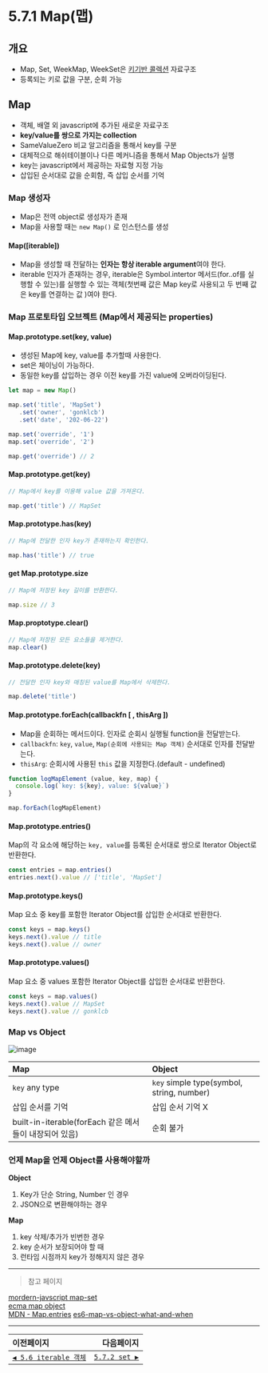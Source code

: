 # 5.7.1 Map(맵)   

## 개요
- Map, Set, WeekMap, WeekSet은 [키기반 콜렉션](https://tc39.es/ecma262/#sec-keyed-collections) 자료구조
- 등록되는 키로 값을 구분, 순회 가능

## Map
- 객체, 배열 외 javascript에 추가된 새로운 자료구조
- **key/value를 쌍으로 가지는 collection**
- SameValueZero 비교 알고리즘을 통해서 key를 구분
- 대체적으로 해쉬테이블이나 다른 메커니즘을 통해서 Map Objects가 실행
- key는 javascript에서 제공하는 자료형 지정 가능
- 삽입된 순서대로 값을 순회함, 즉 삽입 순서를 기억

### Map 생성자
- Map은 전역 object로 생성자가 존재
- Map을 사용할 때는 `new Map()` 로 인스턴스를 생성

#### Map([iterable])
- Map을 생성할 때 전달하는 **인자는 항상 iterable argument**여야 한다.
- iterable 인자가 존재하는 경우, iterable은 Symbol.intertor 메서드(for..of를 실행할 수 있는)를 실행할 수 있는 객체(첫번째 값은 Map key로 사용되고 두 번째 값은 key를 연결하는 값 )여야 한다.

### Map 프로토타입 오브젝트 (Map에서 제공되는 properties)

#### Map.prototype.set(key, value)
- 생성된 Map에 key, value를 추가할때 사용한다.
- set은 체이닝이 가능하다.
- 동일한 key를 삽입하는 경우 이전 key를 가진 value에 오버라이딩된다.

```javascript
let map = new Map()

map.set('title', 'MapSet')
   .set('owner', 'gonklcb')
   .set('date', '202-06-22')

map.set('override', '1')
map.set('override', '2')

map.get('override') // 2
```

#### Map.prototype.get(key)
```javascript
// Map에서 key를 이용해 value 값을 가져온다.

map.get('title') // MapSet
```

#### Map.prototype.has(key)
```javascript
// Map에 전달한 인자 key가 존재하는지 확인한다.

map.has('title') // true
```

#### get Map.prototype.size
```javascript
// Map에 저장된 key 길이를 반환한다.

map.size // 3
```

#### Map.proptotype.clear()
```javascript
// Map에 저장된 모든 요소들을 제거한다.
map.clear()
```

#### Map.prototype.delete(key)
```javascript
// 전달한 인자 key와 매칭된 value를 Map에서 삭제한다.

map.delete('title')
```

#### Map.prototype.forEach(callbackfn [ , thisArg ])
- Map을 순회하는 메서드이다. 인자로 순회시 실행될 function을 전달받는다.
- `callbackfn`: `key`, `value`, `Map(순회에 사용되는 Map 객체)` 순서대로 인자를 전달받는다.
- `thisArg`: 순회시에 사용된 `this` 값을 지정한다.(default - undefined)

```javascript
function logMapElement (value, key, map) {
  console.log(`key: ${key}, value: ${value}`)
}

map.forEach(logMapElement)
```

#### Map.prototype.entries()
Map의 각 요소에 해당하는 `key, value`를 등록된 순서대로 쌍으로 Iterator Object로 반환한다.

```javascript
const entries = map.entries()
entries.next().value // ['title', 'MapSet']
```

#### Map.prototype.keys()
Map 요소 중 key를 포함한 Iterator Object를 삽입한 순서대로 반환한다.

```javascript
const keys = map.keys()
keys.next().value // title
keys.next().value // owner
```

#### Map.prototype.values()
Map 요소 중 values 포함한 Iterator Object를 삽입한 순서대로 반환한다.

```javascript
const keys = map.values()
keys.next().value // MapSet
keys.next().value // gonklcb
```

### Map vs Object
![image](https://user-images.githubusercontent.com/37794060/122853397-1ef13980-d34d-11eb-9eb1-f7c224ddb707.png)

|Map|Object|
|:---|:---|
|`key` any type|`key` simple type(symbol, string, number)|
|삽입 순서를 기억|삽입 순서 기억 X|
|built-in-iterable(forEach 같은 메서들이 내장되어 있음)|순회 불가|   


### 언제 Map을 언제 Object를 사용해야할까
**Object**
1. Key가 단순 String, Number 인 경우
2. JSON으로 변환해야하는 경우

**Map**
1. key 삭제/추가가 빈번한 경우
2. key 순서가 보장되어야 할 때
3. 런타임 시점까지 key가 정해지지 않은 경우
  
---
> 참고 페이지   

[mordern-javscript map-set](https://ko.javascript.info/map-set)   
[ecma map object](https://tc39.es/ecma262/#sec-map-objects)   
[MDN - Map.entries](https://developer.mozilla.org/en-US/docs/Web/JavaScript/Reference/Global_Objects/Map/entries)
[es6-map-vs-object-what-and-when](https://medium.com/front-end-weekly/es6-map-vs-object-what-and-when-b80621932373)

---   
|이전페이지|다음페이지|
|:---|---:|
|[`◀ 5.6 iterable 객체`](./5.6_iterable.md)|[`5.7.2 set ▶`](./5.7.2_set.md)|
